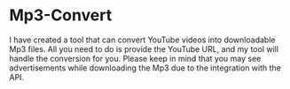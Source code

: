 # Mp3-Convert
I have created a tool that can convert YouTube videos into downloadable Mp3 files. All you need to do is provide the YouTube URL, and my tool will handle the conversion for you. Please keep in mind that you may see advertisements while downloading the Mp3 due to the integration with the API.

